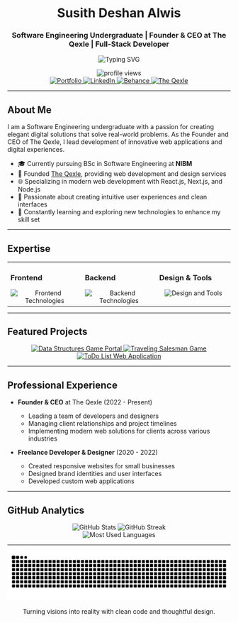 <div align="center">
  <h1>Susith Deshan Alwis</h1>
  <h3>Software Engineering Undergraduate | Founder & CEO at The Qexle | Full-Stack Developer</h3>
  <p>
    <img src="https://readme-typing-svg.herokuapp.com?font=Fira+Code&weight=500&size=22&duration=3000&pause=1000&center=true&vCenter=true&width=500&lines=Full-Stack+Developer;UI%2FUX+Designer;Software+Engineering+Student;Entrepreneur" alt="Typing SVG" />
  </p>
  <img src="https://komarev.com/ghpvc/?username=SusithD&label=Profile%20views&color=0e75b6&style=flat" alt="profile views" />
</div>

<div align="center">
  <a href="https://susith.theqexle.com" target="_blank">
    <img src="https://img.shields.io/badge/Portfolio-000000?style=for-the-badge&logo=vercel&logoColor=white" alt="Portfolio" />
  </a>
  <a href="https://linkedin.com/in/susith-deshan-alwis" target="_blank">
    <img src="https://img.shields.io/badge/LinkedIn-0077B5?style=for-the-badge&logo=linkedin&logoColor=white" alt="LinkedIn"/>
  </a>
  <a href="https://www.behance.net/susithalwis" target="_blank">
    <img src="https://img.shields.io/badge/Behance-1769ff?style=for-the-badge&logo=behance&logoColor=white" alt="Behance"/>
  </a>
  <a href="https://theqexle.com" target="_blank">
    <img src="https://img.shields.io/badge/Company-6419E6?style=for-the-badge&logo=react&logoColor=white" alt="The Qexle"/>
  </a>
</div>

---

## About Me

I am a Software Engineering undergraduate with a passion for creating elegant digital solutions that solve real-world problems. As the Founder and CEO of The Qexle, I lead development of innovative web applications and digital experiences.

- 🎓 Currently pursuing BSc in Software Engineering at **NIBM**
- 💼 Founded [The Qexle](https://theqexle.com/), providing web development and design services
- 🌐 Specializing in modern web development with React.js, Next.js, and Node.js
- 🎨 Passionate about creating intuitive user experiences and clean interfaces
- 🧩 Constantly learning and exploring new technologies to enhance my skill set

---

## Expertise

<div align="center">
  <table>
    <tr>
      <td valign="top" width="33%">
        <h3>Frontend</h3>
        <div align="center">
          <img src="https://skillicons.dev/icons?i=html,css,javascript,react,nextjs,tailwind,bootstrap" alt="Frontend Technologies" />
        </div>
      </td>
      <td valign="top" width="33%">
        <h3>Backend</h3>
        <div align="center">
          <img src="https://skillicons.dev/icons?i=nodejs,express,php,java,cs,cpp" alt="Backend Technologies" />
        </div>
      </td>
      <td valign="top" width="33%">
        <h3>Design & Tools</h3>
        <div align="center">
          <img src="https://skillicons.dev/icons?i=figma,ps,ai,git,github,vscode" alt="Design and Tools" />
        </div>
      </td>
    </tr>
  </table>
</div>

---

## Featured Projects

<div align="center">
<a href="https://github.com/SusithD/Data-structures-Game-Portal">
    <img src="https://github-readme-stats.vercel.app/api/pin/?username=SusithD&repo=Data-structures-Game-Portal&theme=tokyonight" alt="Data Structures Game Portal" />
  </a>
  <a href="https://github.com/SusithD/traveling_salesman_game">
    <img src="https://github-readme-stats.vercel.app/api/pin/?username=SusithD&repo=traveling_salesman_game&theme=tokyonight" alt="Traveling Salesman Game" />
  </a>
</div>

<div align="center">
<a href="https://github.com/SusithD/ToDo-List-Web-Application">
    <img src="https://github-readme-stats.vercel.app/api/pin/?username=SusithD&repo=ToDo-List-Web-Application&theme=tokyonight" alt="ToDo List Web Application" />
  </a>
</div>

---

## Professional Experience

- **Founder & CEO** at The Qexle (2022 - Present)
  - Leading a team of developers and designers
  - Managing client relationships and project timelines
  - Implementing modern web solutions for clients across various industries

- **Freelance Developer & Designer** (2020 - 2022)
  - Created responsive websites for small businesses
  - Designed brand identities and user interfaces
  - Developed custom web applications

---

## GitHub Analytics

<div align="center">
  <img src="https://github-readme-stats.vercel.app/api?username=SusithD&show_icons=true&theme=tokyonight&hide_border=true&count_private=true" height="170" alt="GitHub Stats" />
  <img src="https://github-readme-streak-stats.herokuapp.com/?user=SusithD&theme=tokyonight&hide_border=true" height="170" alt="GitHub Streak" />
</div>

<div align="center">
  <img src="https://github-readme-stats.vercel.app/api/top-langs/?username=SusithD&layout=compact&theme=tokyonight&hide_border=true" height="200" alt="Most Used Languages" />
</div>

---

<div align="center">
  <img src="https://github.com/SusithD/SusithD/blob/output/github-contribution-grid-snake-dark.svg" alt="GitHub Snake Animation" />
</div>

<div align="center">
  <p>Turning visions into reality with clean code and thoughtful design.</p>
</div>